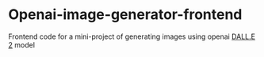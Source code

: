 # Openai-image-generator-frontend

Frontend code for a mini-project of generating images using openai [DALL.E 2](https://openai.com/product/dall-e-2) model
